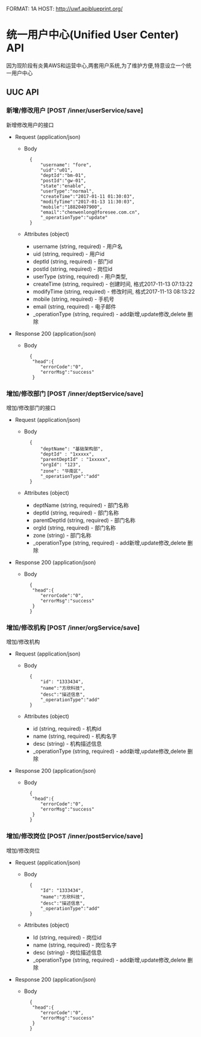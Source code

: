 FORMAT: 1A
HOST: http://uwf.apiblueprint.org/

# 统一用户中心(Unified User Center) API

因为现阶段有炎黄AWS和运营中心,两套用户系统,为了维护方便,特意设立一个统一用户中心

## UUC API

### 新增/修改用户 [POST /inner/userService/save]

新增修改用户的接口

+ Request (application/json)
    + Body

            {
                "username": "fore",
                "uid":"u01",
                "deptId":"bm-01",
                "postId":"gw-01",
                "state":"enable",
                "userType":"normal",
                "createTime":"2017-01-11 01:30:03",
                "modifyTime":"2017-01-13 11:30:03",
                "mobile":"18820407900",
                "email":"chenwenlong@foresee.com.cn",
                "_operationType":"update"
            }
            
    + Attributes (object)

        + username (string, required) - 用户名
        + uid    (string, required) - 用户id
        + deptId    (string, required) - 部门id
        + postId    (string, required) - 岗位id
        + userType    (string, required) - 用户类型,
        + createTime    (string, required) - 创建时间, 格式2017-11-13 07:13:22
        + modifyTime    (string, required) - 修改时间, 格式2017-11-13 08:13:22
        + mobile    (string, required) - 手机号
        + email    (string, required) - 电子邮件
        + _operationType    (string, required) - add新增,update修改,delete 删除
        
        
+ Response 200 (application/json)
    + Body 
    
            {
             "head":{
                "errorCode":"0",
                "errorMsg":"success"
             }
            


### 增加/修改部门 [POST /inner/deptService/save]

增加/修改部门的接口

+ Request (application/json)
    + Body

            {
                "deptName": "基础架构部",
                "deptId" : "1xxxxx",
                "parentDeptId" : "1xxxxx",
                "orgId": "123",
                "zone": "华南区",
                "_operationType":"add"
            }

    + Attributes (object)

        + deptName (string, required) - 部门名称
        + deptId (string, required) - 部门名称
        + parentDeptId (string, required) - 部门名称
        + orgId (string, required) - 部门名称
        + zone (string) - 部门名称
        + _operationType (string, required) - add新增,update修改,delete 删除
        
+ Response 200 (application/json)
    + Body 
        
            {
             "head":{
                "errorCode":"0",
                "errorMsg":"success"
             }
            }


### 增加/修改机构 [POST /inner/orgService/save]

增加/修改机构

+ Request (application/json)
    + Body

            {
                "id": "1333434",
                "name":"方欣科技",
                "desc":"描述信息",
                "_operationType":"add"
            }

    + Attributes (object)

        + id (string, required) - 机构id
        + name (string, required) - 机构名字
        + desc (string) - 机构描述信息
        + _operationType (string, required) - add新增,update修改,delete 删除
        
+ Response 200 (application/json)
    + Body 
        
            {
             "head":{
                "errorCode":"0",
                "errorMsg":"success"
             }
            }
            
            
### 增加/修改岗位 [POST /inner/postService/save]

增加/修改岗位

+ Request (application/json)
    + Body

            {
                "Id": "1333434",
                "mame":"方欣科技",
                "desc":"描述信息",
                "_operationType":"add"
            }

    + Attributes (object)

        + Id (string, required) - 岗位id
        + name (string, required) - 岗位名字
        + desc (string) - 岗位描述信息
        + _operationType (string, required) - add新增,update修改,delete 删除
        
+ Response 200 (application/json)
    + Body 
        
            {
             "head":{
                "errorCode":"0",
                "errorMsg":"success"
             }
            }
